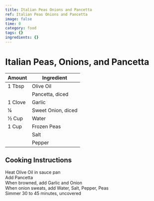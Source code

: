 ```yaml
---
title: Italian Peas Onions and Pancetta
ref: Italian Peas Onions and Pancetta
image: false
time: 0
category: food
tags: {}
ingredients: {}
---
```

# Italian Peas, Onions, and Pancetta  
  
|Amount|Ingredient|  
|----|----|  
1 Tbsp | Olive Oil  
|| Pancetta, diced  
1 Clove | Garlic  
¼ | Sweet Onion, diced  
½ Cup | Water  
1 Cup | Frozen Peas  
|| Salt  
|| Pepper  
  
## Cooking Instructions  
Heat Olive Oil in sauce pan  
Add Pancetta  
When browned, add Garlic and Onion  
When onion sweats, add Water, Salt, Pepper, Peas  
Simmer 30 to 45 minutes, uncovered  
  